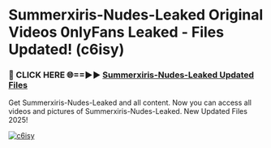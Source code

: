# Summerxiris-Nudes-Leaked Original Videos 0nlyFans Leaked - Files Updated! (c6isy)

<h3>🔴 CLICK HERE 🌐==►► <a href="https://tinyurl.com/yc6ubb5a" rel="nofollow">Summerxiris-Nudes-Leaked Updated Files</a></h3>

Get Summerxiris-Nudes-Leaked and all content. Now you can access all videos and pictures of Summerxiris-Nudes-Leaked. New Updated Files 2025!

[![c6isy](https://i.imgur.com/7eu0CRL.gif)](https://tinyurl.com/yc6ubb5a)

